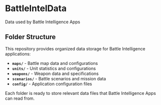 # BattleIntelData
Data used by Battle Intelligence Apps

## Folder Structure

This repository provides organized data storage for Battle Intelligence applications:

- **`maps/`** - Battle map data and configurations
- **`units/`** - Unit statistics and configurations
- **`weapons/`** - Weapon data and specifications
- **`scenarios/`** - Battle scenarios and mission data
- **`config/`** - Application configuration files

Each folder is ready to store relevant data files that Battle Intelligence Apps can read from.
